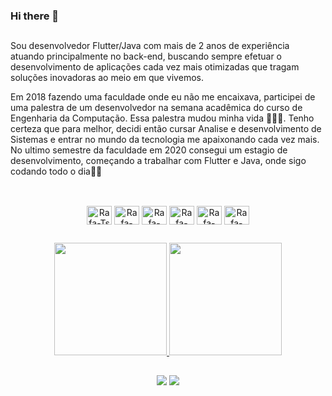 ### Hi there 👋

  ##

Sou desenvolvedor Flutter/Java com mais de 2 anos de experiência atuando principalmente no back-end, buscando sempre efetuar o desenvolvimento de aplicações cada vez mais otimizadas que tragam soluções inovadoras ao meio em que vivemos.



Em 2018 fazendo uma faculdade onde eu não me encaixava, participei de uma palestra de um desenvolvedor na semana acadêmica do curso de Engenharia da Computação. Essa palestra mudou minha vida 🚀🚀🚀. Tenho certeza que para melhor, decidi então cursar Analise e desenvolvimento de Sistemas e entrar no mundo da tecnologia me apaixonando cada vez mais. No ultimo semestre da faculdade em 2020 consegui um estagio de desenvolvimento, começando a trabalhar com Flutter e Java, onde sigo codando todo o dia👨‍💻

  ##

<div style="display: inline_block"  align="center"><br>
  <img align="center" alt="Rafa-Ts" height="30" width="40" src="https://cdn.jsdelivr.net/gh/devicons/devicon/icons/flutter/flutter-original.svg">
  <img align="center" alt="Rafa-React" height="30" width="40" src="https://cdn.jsdelivr.net/gh/devicons/devicon/icons/dart/dart-original.svg">
  <img align="center" alt="Rafa-HTML" height="30" width="40" src="https://cdn.jsdelivr.net/gh/devicons/devicon/icons/android/android-plain.svg">
  <img align="center" alt="Rafa-CSS" height="30" width="40" src="https://cdn.jsdelivr.net/gh/devicons/devicon/icons/java/java-original.svg">
  <img align="center" alt="Rafa-Python" height="30" width="40" src="https://cdn.jsdelivr.net/gh/devicons/devicon/icons/spring/spring-original.svg">
  <img align="center" alt="Rafa-Csharp" height="30" width="40" src="https://cdn.jsdelivr.net/gh/devicons/devicon/icons/mysql/mysql-plain.svg">
</div>

  ##
  
  <div align="center">
  <a href="https://github.com/JoseVitorDurante">
  <img height="180em" src="https://github-readme-stats.vercel.app/api?username=JoseVitorDurante&show_icons=true&theme=dark&include_all_commits=true&count_private=true"/>
  <img height="180em" src="https://github-readme-stats.vercel.app/api/top-langs/?username=JoseVitorDurante&layout=compact&langs_count=7&theme=dark"/>
</div>
  
  ##
  
<div  align="center"> 
    <a href="https://www.linkedin.com/in/jos%C3%A9-vitor-lima-durante-879377156" target="_blank"><img src="https://img.shields.io/badge/-LinkedIn-%230077B5?style=for-the-badge&logo=linkedin&logoColor=white" target="_blank"></a> 
  <a href = "josevitor_limma@hotmail.com"><img src="https://img.shields.io/badge/Microsoft_Outlook-0078D4?style=for-the-badge&logo=microsoft-outlook&logoColor=white" target="_blank"></a>
</div>
